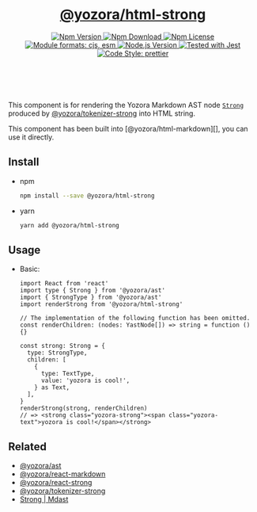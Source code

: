 <header>
  <h1 align="center">
    <a href="https://github.com/guanghechen/yozora-html/tree/main/packages/strong#readme">@yozora/html-strong</a>
  </h1>
  <div align="center">
    <a href="https://www.npmjs.com/package/@yozora/html-strong">
      <img
        alt="Npm Version"
        src="https://img.shields.io/npm/v/@yozora/html-strong.svg"
      />
    </a>
    <a href="https://www.npmjs.com/package/@yozora/html-strong">
      <img
        alt="Npm Download"
        src="https://img.shields.io/npm/dm/@yozora/html-strong.svg"
      />
    </a>
    <a href="https://www.npmjs.com/package/@yozora/html-strong">
      <img
        alt="Npm License"
        src="https://img.shields.io/npm/l/@yozora/html-strong.svg"
      />
    </a>
    <a href="#install">
      <img
        alt="Module formats: cjs, esm"
        src="https://img.shields.io/badge/module_formats-cjs%2C%20esm-green.svg"
      />
    </a>
    <a href="https://github.com/nodejs/node">
      <img
        alt="Node.js Version"
        src="https://img.shields.io/node/v/@yozora/html-strong"
      />
    </a>
    <a href="https://github.com/facebook/jest">
      <img
        alt="Tested with Jest"
        src="https://img.shields.io/badge/tested_with-jest-9c465e.svg"
      />
    </a>
    <a href="https://github.com/prettier/prettier">
      <img
        alt="Code Style: prettier"
        src="https://img.shields.io/badge/code_style-prettier-ff69b4.svg?style=flat-square"
      />
    </a>
  </div>
</header>
<br/>

This component is for rendering the Yozora Markdown AST node [`Strong`][@yozora/ast] 
produced by [@yozora/tokenizer-strong][] into HTML string.

This component has been built into [@yozora/html-markdown][], you can use it directly.

## Install

* npm

  ```bash
  npm install --save @yozora/html-strong
  ```

* yarn

  ```bash
  yarn add @yozora/html-strong
  ```


## Usage

* Basic:

  ```tsx
  import React from 'react'
  import type { Strong } from '@yozora/ast'
  import { StrongType } from '@yozora/ast'
  import renderStrong from '@yozora/html-strong'

  // The implementation of the following function has been omitted.
  const renderChildren: (nodes: YastNode[]) => string = function () {}

  const strong: Strong = {
    type: StrongType,
    children: [
      {
        type: TextType,
        value: 'yozora is cool!',
      } as Text,
    ],
  }
  renderStrong(strong, renderChildren)
  // => <strong class="yozora-strong"><span class="yozora-text">yozora is cool!</span></strong>
  ```

## Related

* [@yozora/ast][]
* [@yozora/react-markdown][]
* [@yozora/react-strong][]
* [@yozora/tokenizer-strong][]
* [Strong | Mdast][mdast]


[@yozora/ast]: https://www.npmjs.com/package/@yozora/ast#strong
[@yozora/react-markdown]: https://www.npmjs.com/package/@yozora/react-markdown
[@yozora/tokenizer-strong]: https://www.npmjs.com/package/@yozora/tokenizer-strong
[@yozora/react-strong]: https://www.npmjs.com/package/@yozora/react-strong
[mdast]: https://github.com/syntax-tree/mdast#strong

